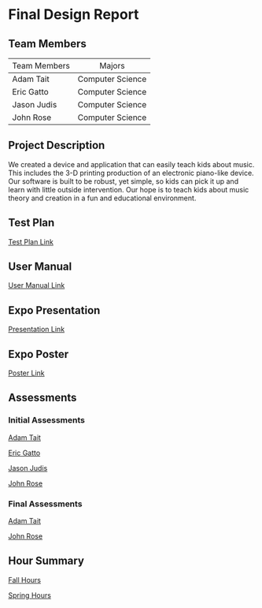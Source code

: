 # Final Design Report

## Team Members

 <span style="font-weight:normal">Team Members</span>| <span style="font-weight:normal">Majors</span>
------------ | -------------
Adam Tait | Computer Science
Eric Gatto | Computer Science
Jason Judis | Computer Science
John Rose | Computer Science

## Project Description
We created a device and application that can easily teach kids about music. This includes the 3-D printing production of an electronic piano-like device. Our software is built to be robust, yet simple, so kids can pick it up and learn with little outside intervention. Our hope is to teach kids about music theory and creation in a fun and educational environment.
## Test Plan
[Test Plan Link](https://github.com/judisjt/seniordesign/blob/master/Final_Design_Report/Test_Plan.docx)

## User Manual
[User Manual Link](https://github.com/judisjt/seniordesign/blob/master/Final_Design_Report/User_Guide.md)

## Expo Presentation
[Presentation Link](https://www.youtube.com/watch?v=BlYmc0ORWro)

## Expo Poster
[Poster Link](https://github.com/judisjt/seniordesign/blob/master/Final_Design_Report/Expo_Poster.pdf)

## Assessments

### Initial Assessments
[Adam Tait](https://github.com/judisjt/seniordesign/blob/master/Final_Design_Report/Initial_Assessment_Adam_Tait.md)

[Eric Gatto](https://github.com/judisjt/seniordesign/blob/master/Final_Design_Report/Initial_Assessment_Eric_Gatto.md)

[Jason Judis](https://github.com/judisjt/seniordesign/blob/master/Final_Design_Report/Initial_Assessment_Jason_Judis.md)

[John Rose](https://github.com/judisjt/seniordesign/blob/master/Final_Design_Report/Initial_Assessment_John_Rose.md)

### Final Assessments
[Adam Tait](https://github.com/judisjt/seniordesign/blob/master/Final_Design_Report/Final_Assessment_Adam_Tait.docx)

[John Rose](https://github.com/judisjt/seniordesign/blob/master/Final_Design_Report/Final_Assessment_John_Rose.docx)


## Hour Summary
[Fall Hours](https://github.com/judisjt/seniordesign/blob/master/Final_Design_Report/Fall_Hours.xlsx)

[Spring Hours](https://github.com/judisjt/seniordesign/blob/master/Final_Design_Report/Spring_Hours.xlsx)


